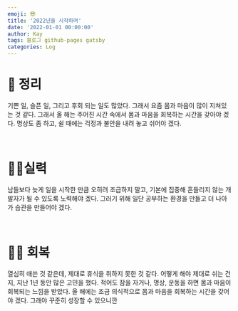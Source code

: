```yaml
---
emoji: 😎
title: '2022년을 시작하며'
date: '2022-01-01 00:00:00'
author: Kay
tags: 블로그 github-pages gatsby
categories: Log
---
```


# 🧹 정리

기쁜 일, 슬픈 일, 그리고 후회 되는 일도 많았다. 그래서 요즘 몸과 마음이 많이 지쳐있는 것 같다.
그래서 올 해는 주어진 시간 속에서 몸과 마음을 회복하는 시간을 갖아야 겠다.
명상도 좀 하고, 쉴 때에는 걱정과 불안을 내려 놓고 쉬어야 겠다.

<br>

# 🧑‍💻실력

남들보다 늦게 일을 시작한 만큼 오히려 조급하지 말고, 기본에 집중해 흔들리지 않는 개발자가 될 수 있도록 노력해야 겠다.
그러기 위해 일단 공부하는 환경을 만들고 더 나아가 습관을 만들어야 겠다.

<br>

# 🧘‍♂️ 회복

열심히 애쓴 것 같은데, 제대로 휴식을 취하지 못한 것 같다.
어떻게 해야 제대로 쉬는 건지, 지난 1년 동안 많은 고민을 했다.
적어도 잠을 자거나, 명상, 운동을 하면 몸과 마음이 회복되는 느낌을 받았다.
올 해에는 조금 의식적으로 몸과 마음을 회복하는 시간을 갖어야 겠다.
그래야 꾸준히 성장할 수 있으니깐

<br>
